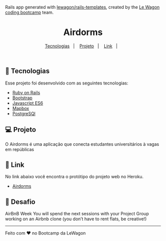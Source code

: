 Rails app generated with [lewagon/rails-templates](https://github.com/lewagon/rails-templates), created by the [Le Wagon coding bootcamp](https://www.lewagon.com) team.

<h1 align="center">
    Airdorms
</h1>

<p align="center">
  <a href="#-tecnologias">Tecnologias</a>&nbsp;&nbsp;&nbsp;|&nbsp;&nbsp;&nbsp;
  <a href="#-projeto">Projeto</a>&nbsp;&nbsp;&nbsp;|&nbsp;&nbsp;&nbsp;
  <a href="#-layout">Link</a>&nbsp;&nbsp;&nbsp;|&nbsp;&nbsp;&nbsp;
</p>

<br>

## 🚀 Tecnologias

Esse projeto foi desenvolvido com as seguintes tecnologias:

- [Ruby on Rails](https://rubyonrails.org/)
- [Bootstrap](https://getbootstrap.com/)
- [Javascript ES6](https://262.ecma-international.org/6.0/)
- [Mapbox](https://www.mapbox.com/)
- [PostgreSQl](https://www.postgresql.org/)

## 💻 Projeto

O Airdorms é uma aplicação que conecta estudantes universitários à vagas em repúblicas

## 🔖 Link

No link abaixo você encontra o protótipo do projeto web no Heroku.

- [Airdorms](https://airdorms.herokuapp.com/)

## 🧠 Desafio

AirBnB Week
You will spend the next sessions with your Project Group working on an Airbnb clone (you don’t have to rent flats, be creative!)

---

Feito com ♥ no Bootcamp da LeWagon
